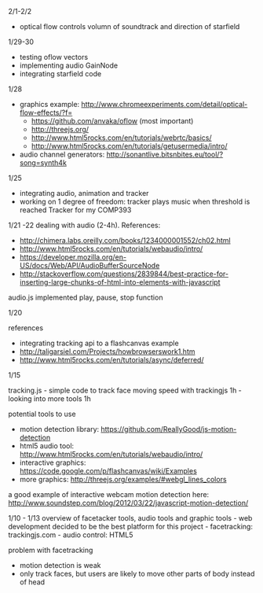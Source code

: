 2/1-2/2
 - optical flow controls volumn of soundtrack and direction of starfield

1/29-30
- testing oflow vectors
- implementing audio GainNode
- integrating starfield code

1/28
 - graphics example: http://www.chromeexperiments.com/detail/optical-flow-effects/?f=
	- https://github.com/anvaka/oflow (most important)
	- http://threejs.org/
	- http://www.html5rocks.com/en/tutorials/webrtc/basics/
	- http://www.html5rocks.com/en/tutorials/getusermedia/intro/
 - audio channel generators: http://sonantlive.bitsnbites.eu/tool/?song=synth4k

1/25 
- integrating audio, animation and tracker
- working on 1 degree of freedom: tracker plays music when threshold is reached
Tracker for my COMP393

1/21 -22
dealing with audio (2-4h). References:
 - http://chimera.labs.oreilly.com/books/1234000001552/ch02.html
 - http://www.html5rocks.com/en/tutorials/webaudio/intro/
 - https://developer.mozilla.org/en-US/docs/Web/API/AudioBufferSourceNode
 - http://stackoverflow.com/questions/2839844/best-practice-for-inserting-large-chunks-of-html-into-elements-with-javascript 

audio.js
	implemented play, pause, stop function


1/20

references
 - integrating tracking api to a flashcanvas example
 - http://taligarsiel.com/Projects/howbrowserswork1.htm
 - http://www.html5rocks.com/en/tutorials/async/deferred/

1/15

tracking.js
    - simple code to track face moving speed with trackingjs 1h
    - looking into more tools 1h

potential tools to use
- motion detection library: https://github.com/ReallyGood/js-motion-detection
- html5 audio tool: http://www.html5rocks.com/en/tutorials/webaudio/intro/
- interactive graphics: https://code.google.com/p/flashcanvas/wiki/Examples
- more graphics: http://threejs.org/examples/#webgl_lines_colors

a good example of interactive webcam motion detection here:
http://www.soundstep.com/blog/2012/03/22/javascript-motion-detection/


1/10 - 1/13	overview of facetacker tools, audio tools and graphic tools
	- web development decided to be the best platform for this project
	- facetracking: trackingjs.com
	- audio control: HTML5 <audio> element

problem with facetracking
- motion detection is weak
- only track faces, but users are likely to move other parts of body instead of head


